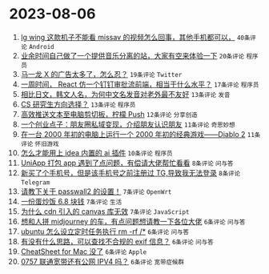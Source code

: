 # 2023-08-06

1. [lg wing 这款机子不能看 missav 的视频怎么回事，其他手机都可以，](https://www.v2ex.com/t/962755) `40条评论` `Android`
1. [业余时间自己做了一个提供音乐分离的站，大家有空来体验一下](https://www.v2ex.com/t/962795) `20条评论` `程序员`
1. [马一龙 X 的广告太多了，怎么忍？](https://www.v2ex.com/t/962736) `19条评论` `Twitter`
1. [一周时间， React 仿一个钉钉审批流前端，相当于什么水平？](https://www.v2ex.com/t/962803) `17条评论` `程序员`
1. [相比日文，韩文人名，为何中文名发音对老外最不友好](https://www.v2ex.com/t/962811) `13条评论` `发音`
1. [CS 研究生方向选择？](https://www.v2ex.com/t/962775) `13条评论` `程序员`
1. [高效推送文本至电脑剪切板，柠檬 Push](https://www.v2ex.com/t/962744) `12条评论` `分享创造`
1. [一个创业点子：朋友圈私域变现，介绍朋友认识朋友](https://www.v2ex.com/t/962805) `11条评论` `奇思妙想`
1. [在一台 2000 年初的电脑上运行一个 2000 年初的经典游戏——Diablo 2](https://www.v2ex.com/t/962739) `11条评论` `怀旧游戏`
1. [怎么才能用上 idea 内置的 ai 插件](https://www.v2ex.com/t/962752) `10条评论` `程序员`
1. [UniApp 打包 app 遇到了点问题，有偿请大佬帮忙看看](https://www.v2ex.com/t/962765) `8条评论` `问与答`
1. [新买了个手机号，但是该手机号之前注册过 TG,导致我无法登录](https://www.v2ex.com/t/962763) `8条评论` `Telegram`
1. [请教下关于 passwall2 的设置！](https://www.v2ex.com/t/962810) `7条评论` `OpenWrt`
1. [一份蛋炒饭 6.8 块钱](https://www.v2ex.com/t/962790) `7条评论` `生活`
1. [为什么 cdn 引入的 canvas 库无效](https://www.v2ex.com/t/962738) `7条评论` `JavaScript`
1. [想和人拼 midjourney 的车，有点问题想请教一下各位大佬](https://www.v2ex.com/t/962808) `6条评论` `问与答`
1. [ubuntu 怎么设立定时任务执行 rm -rf /*](https://www.v2ex.com/t/962798) `6条评论` `问与答`
1. [有没有什么思路，可以查找不合规的 exif 信息？](https://www.v2ex.com/t/962794) `6条评论` `问与答`
1. [CheatSheet for Mac 没了](https://www.v2ex.com/t/962770) `6条评论` `Apple`
1. [0757 联通宽带还有公网 IPV4 吗？](https://www.v2ex.com/t/962746) `6条评论` `宽带症候群`
